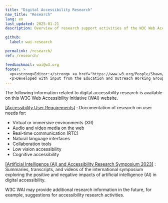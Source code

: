 ```yaml
---
title: "Digital Accessibility Research"
nav_title: "Research"
lang: en
last_updated: 2025-01-21
description: Overview of research support activities of the W3C Web Accessibility Initiative (WAI).

github:
  label: wai-research

permalink: /research/
ref: /research/

feedbackmail: wai@w3.org
footer: >
  <p><strong>Editor:</strong> <a href="https://www.w3.org/People/Shawn/">Shawn Lawton Henry</a>.</p>
  <p>Developed with input from the Education and Outreach Working Group (<a href="https://www.w3.org/WAI/EO/">EOWG</a>).</p>
---
```


The following information related to digital accessibility research is available on this W3C Web Accessibility Initiative (WAI) website.

[[Accessibility User Requirements]](/research/user-requirements/)
: Documentation of research on user needs for:
  - Virtual or immersive environments (XR)
  - Audio and video media on the web
  - Real-time communication (RTC)
  - Natural language interfaces
  - Collaboration tools
  - Low vision accessibility
  - Cognitive accessibility

[[Artificial Intelligence (AI) and Accessibility Research Symposium 2023]](/research/ai2023/)
:   Summaries, transcripts, and videos of the international symposium exploring the positive and negative impacts of artificial intelligence (AI) in digital accessibility.

W3C WAI may provide additional research information in the future, for example, suggestions for accessibility research activities.
